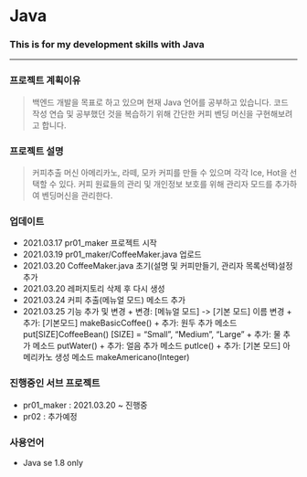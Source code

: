 # Java
### This is for my development skills with Java
-------------------------
### 프로젝트 계획이유
> 백엔드 개발을 목표로 하고 있으며 현재 Java 언어를 공부하고 있습니다.
> 코드 작성 연습 및 공부했던 것을 복습하기 위해 간단한 커피 벤딩 머신을 구현해보려고 합니다.
>
### 프로젝트 설명
> 커피추출 머신 아메리카노, 라떼, 모카 커피를 만들 수 있으며 각각 Ice, Hot을 선택할 수 있다.
> 커피 원료들의 관리 및 개인정보 보호를 위해 관리자 모드를 추가하여 벤딩머신을 관리한다.
> 
### 업데이트
+ 2021.03.17 pr01_maker 프로젝트 시작
+ 2021.03.19 pr01_maker/CoffeeMaker.java 업로드
+ 2021.03.20 CoffeeMaker.java 초기(설명 및 커피만들기, 관리자 목록선택)설정 추가
+ 2021.03.20 레퍼지토리 삭제 후 다시 생성
+ 2021.03.24 커피 추출(메뉴얼 모드) 메소드 추가
+ 2021.03.25 기능 추가 및 변경
      + 변경: [메뉴얼 모드] -> [기본 모드] 이름 변경
      + 추가: [기본모드] makeBasicCoffee()
      + 추가: 원두 추가 메소드  put[SIZE]CoffeeBean()  [SIZE] = “Small”, “Medium”, “Large” 
      + 추가: 물 추가 메소드  putWater()
      + 추가: 얼음 추가 메소드  putIce()
      + 추가: [기본 모드] 아메리카노 생성 메소드 makeAmericano(Integer)

### 진행중인 서브 프로젝트
+ pr01_maker : 2021.03.20 ~ 진행중
+ pr02 : 추가예정

### 사용언어
+ Java se 1.8 only
